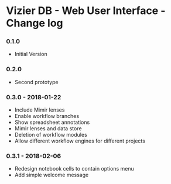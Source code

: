 # Vizier DB - Web User Interface - Change log

### 0.1.0

* Initial Version

### 0.2.0

* Second prototype

### 0.3.0 - 2018-01-22

* Include Mimir lenses
* Enable workflow branches
* Show spreadsheet annotations
* Mimir lenses and data store
* Deletion of workflow modules
* Allow different workflow engines for different projects

### 0.3.1 - 2018-02-06

* Redesign notebook cells to contain options menu
* Add simple welcome message
